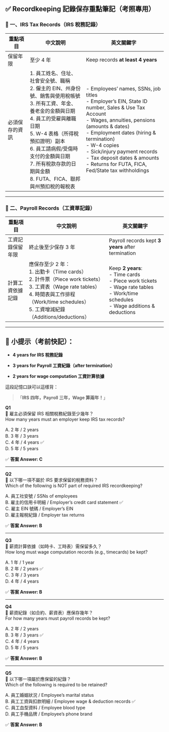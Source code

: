 
## ✅ Recordkeeping 記錄保存重點筆記（考照專用）

### 📌 一、IRS Tax Records（IRS 稅務記錄）

|重點項目|中文說明|英文關鍵字|
|---|---|---|
|保留年限|至少 4 年|Keep records **at least 4 years**|
|必須保存的資訊|1. 員工姓名、住址、社會安全號、職稱  <br>2. 僱主的 EIN、州身份號、銷售與使用稅帳號  <br>3. 所有工資、年金、養老金的金額與日期  <br>4. 員工的受雇與離職日期  <br>5. W-4 表格（所得稅預扣證明）副本  <br>6. 員工請病假/受傷時支付的金額與日期  <br>7. 所有稅款存款的日期與金額  <br>8. FUTA、FICA、聯邦與州預扣稅的報稅表|- Employees’ names, SSNs, job titles  <br>- Employer’s EIN, State ID number, Sales & Use Tax Account  <br>- Wages, annuities, pensions (amounts & dates)  <br>- Employment dates (hiring & termination)  <br>- W-4 copies  <br>- Sick/injury payment records  <br>- Tax deposit dates & amounts  <br>- Returns for FUTA, FICA, Fed/State tax withholdings|

---

### 📌 二、Payroll Records（工資單記錄）

| 重點項目     | 中文說明                                                                                                                                                                        | 英文關鍵字                                                                                                                                               |
| -------- | --------------------------------------------------------------------------------------------------------------------------------------------------------------------------- | --------------------------------------------------------------------------------------------------------------------------------------------------- |
| 工資記錄保留年限 | 終止後至少保存 3 年                                                                                                                                                                 | Payroll records kept **3 years** after termination                                                                                                  |
| 計算工資依據記錄 | 應保存至少 2 年：  <br>1. 出勤卡（Time cards）  <br>2. 計件票（Piece work tickets）  <br>3. 工資表（Wage rate tables）  <br>4. 時間表與工作排程（Work/time schedules）  <br>5. 工資增減紀錄（Additions/deductions） | Keep **2 years**:  <br>- Time cards  <br>- Piece work tickets  <br>- Wage rate tables  <br>- Work/time schedules  <br>- Wage additions & deductions |

---

## 🧠 小提示（考前快記）：

- **4 years for IRS 稅務記錄**
    
- **3 years for Payroll 工資紀錄（after termination）**
    
- **2 years for wage computation 工資計算依據**
    

這段記憶口訣可以這樣背：

> 「**IRS 四年，Payroll 三年，Wage 算兩年！**」


**Q1**  
📌 雇主必須保留 IRS 相關稅務紀錄至少幾年？  
How many years must an employer keep IRS tax records?

A. 2 年 / 2 years  
B. 3 年 / 3 years  
C. 4 年 / 4 years ✅  
D. 5 年 / 5 years

✅ **答案 Answer: C**

---

**Q2**  
📌 以下哪一項不屬於 IRS 要求保留的稅務資料？  
Which of the following is NOT part of required IRS recordkeeping?

A. 員工社安號 / SSNs of employees  
B. 雇主的信用卡明細 / Employer’s credit card statement ✅  
C. 雇主 EIN 號碼 / Employer’s EIN  
D. 雇主報稅紀錄 / Employer tax returns

✅ **答案 Answer: B**

---

**Q3**  
📌 薪資計算依據（如時卡、工時表）需保留多久？  
How long must wage computation records (e.g., timecards) be kept?

A. 1 年 / 1 year  
B. 2 年 / 2 years ✅  
C. 3 年 / 3 years  
D. 4 年 / 4 years

✅ **答案 Answer: B**

---

**Q4**  
📌 薪資紀錄（如合約、薪資表）應保存幾年？  
For how many years must payroll records be kept?

A. 2 年 / 2 years  
B. 3 年 / 3 years ✅  
C. 4 年 / 4 years  
D. 5 年 / 5 years

✅ **答案 Answer: B**

---

**Q5**  
📌 以下哪一項屬於應保留的紀錄？  
Which of the following is required to be retained?

A. 員工婚姻狀況 / Employee’s marital status  
B. 員工工資與扣款明細 / Employee wage & deduction records ✅  
C. 員工血型資料 / Employee blood type  
D. 員工手機品牌 / Employee’s phone brand

✅ **答案 Answer: B**